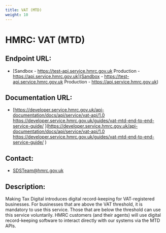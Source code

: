 ```yaml
---
title: VAT (MTD)
weight: 10
---
```


# HMRC: VAT (MTD)

## Endpoint URL:
 - [Sandbox - https://test-api.service.hmrc.gov.uk 
Production - https://api.service.hmrc.gov.uk](Sandbox - https://test-api.service.hmrc.gov.uk 
Production - https://api.service.hmrc.gov.uk)

## Documentation URL:
 - [https://developer.service.hmrc.gov.uk/api-documentation/docs/api/service/vat-api/1.0 
https://developer.service.hmrc.gov.uk/guides/vat-mtd-end-to-end-service-guide/ ](https://developer.service.hmrc.gov.uk/api-documentation/docs/api/service/vat-api/1.0 
https://developer.service.hmrc.gov.uk/guides/vat-mtd-end-to-end-service-guide/ )

## Contact:
 - [SDSTeam@hmrc.gov.uk](mailto:SDSTeam@hmrc.gov.uk)

## Description:
Making Tax Digital introduces digital record-keeping for VAT-registered businesses. For businesses that are above the VAT threshold, it is mandatory to use this service. Those that are below the threshold can use this service voluntarily. HMRC customers (and their agents) will use digital record-keeping software to interact directly with our systems via the MTD APIs.

